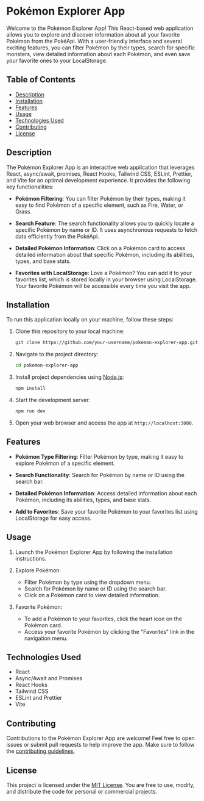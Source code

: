 # Pokémon Explorer App

Welcome to the Pokémon Explorer App! This React-based web application allows you to explore and discover information about all your favorite Pokémon from the PokéApi. With a user-friendly interface and several exciting features, you can filter Pokémon by their types, search for specific monsters, view detailed information about each Pokémon, and even save your favorite ones to your LocalStorage.

## Table of Contents

- [Description](#description)
- [Installation](#installation)
- [Features](#features)
- [Usage](#usage)
- [Technologies Used](#technologies-used)
- [Contributing](#contributing)
- [License](#license)

## Description

The Pokémon Explorer App is an interactive web application that leverages React, async/await, promises, React Hooks, Tailwind CSS, ESLint, Prettier, and Vite for an optimal development experience. It provides the following key functionalities:

- **Pokémon Filtering**: You can filter Pokémon by their types, making it easy to find Pokémon of a specific element, such as Fire, Water, or Grass.

- **Search Feature**: The search functionality allows you to quickly locate a specific Pokémon by name or ID. It uses asynchronous requests to fetch data efficiently from the PokéApi.

- **Detailed Pokémon Information**: Click on a Pokémon card to access detailed information about that specific Pokémon, including its abilities, types, and base stats.

- **Favorites with LocalStorage**: Love a Pokémon? You can add it to your favorites list, which is stored locally in your browser using LocalStorage. Your favorite Pokémon will be accessible every time you visit the app.

## Installation

To run this application locally on your machine, follow these steps:

1. Clone this repository to your local machine:

   ```bash
   git clone https://github.com/your-username/pokemon-explorer-app.git
   ```

2. Navigate to the project directory:

   ```bash
   cd pokemon-explorer-app
   ```

3. Install project dependencies using [Node.js](https://nodejs.org/):

   ```bash
   npm install
   ```

4. Start the development server:

   ```bash
   npm run dev
   ```

5. Open your web browser and access the app at `http://localhost:3000`.

## Features

- **Pokémon Type Filtering**: Filter Pokémon by type, making it easy to explore Pokémon of a specific element.

- **Search Functionality**: Search for Pokémon by name or ID using the search bar.

- **Detailed Pokémon Information**: Access detailed information about each Pokémon, including its abilities, types, and base stats.

- **Add to Favorites**: Save your favorite Pokémon to your favorites list using LocalStorage for easy access.

## Usage

1. Launch the Pokémon Explorer App by following the installation instructions.

2. Explore Pokémon:
   - Filter Pokémon by type using the dropdown menu.
   - Search for Pokémon by name or ID using the search bar.
   - Click on a Pokémon card to view detailed information.

3. Favorite Pokémon:
   - To add a Pokémon to your favorites, click the heart icon on the Pokémon card.
   - Access your favorite Pokémon by clicking the "Favorites" link in the navigation menu.

## Technologies Used

- React
- Async/Await and Promises
- React Hooks
- Tailwind CSS
- ESLint and Prettier
- Vite

## Contributing

Contributions to the Pokémon Explorer App are welcome! Feel free to open issues or submit pull requests to help improve the app. Make sure to follow the [contributing guidelines](CONTRIBUTING.md).

## License

This project is licensed under the [MIT License](LICENSE). You are free to use, modify, and distribute the code for personal or commercial projects.
